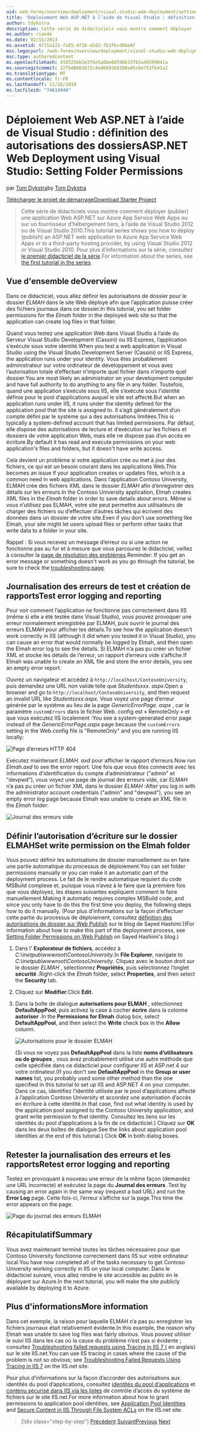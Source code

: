 ```yaml
---
uid: web-forms/overview/deployment/visual-studio-web-deployment/setting-folder-permissions
title: 'Déploiement Web ASP.NET à l’aide de Visual Studio : définition des autorisations des dossiers | Microsoft Docs'
author: tdykstra
description: Cette série de didacticiels vous montre comment déployer (publier) une application Web ASP.NET sur Azure App Service Web Apps ou sur un fournisseur d’hébergement tiers, par utilisez...
ms.author: riande
ms.date: 02/15/2013
ms.assetid: 9715a121-fa55-4f1b-a5d2-fb3f6cd8be8f
msc.legacyurl: /web-forms/overview/deployment/visual-studio-web-deployment/setting-folder-permissions
msc.type: authoredcontent
ms.openlocfilehash: 410525bb2e3f6e5a0be6d7d6b33fb3a40509041a
ms.sourcegitcommit: 22fbd8863672c4ad6693b8388ad5c8e753fb41a2
ms.translationtype: MT
ms.contentlocale: fr-FR
ms.lasthandoff: 11/28/2019
ms.locfileid: "74614940"
---
```

# <a name="aspnet-web-deployment-using-visual-studio-setting-folder-permissions"></a><span data-ttu-id="75bb8-103">Déploiement Web ASP.NET à l’aide de Visual Studio : définition des autorisations des dossiers</span><span class="sxs-lookup"><span data-stu-id="75bb8-103">ASP.NET Web Deployment using Visual Studio: Setting Folder Permissions</span></span>

<span data-ttu-id="75bb8-104">par [Tom Dykstra](https://github.com/tdykstra)</span><span class="sxs-lookup"><span data-stu-id="75bb8-104">by [Tom Dykstra](https://github.com/tdykstra)</span></span>

[<span data-ttu-id="75bb8-105">Télécharger le projet de démarrage</span><span class="sxs-lookup"><span data-stu-id="75bb8-105">Download Starter Project</span></span>](https://go.microsoft.com/fwlink/p/?LinkId=282627)

> <span data-ttu-id="75bb8-106">Cette série de didacticiels vous montre comment déployer (publier) une application Web ASP.NET sur Azure App Service Web Apps ou sur un fournisseur d’hébergement tiers, à l’aide de Visual Studio 2012 ou de Visual Studio 2010.</span><span class="sxs-lookup"><span data-stu-id="75bb8-106">This tutorial series shows you how to deploy (publish) an ASP.NET web application to Azure App Service Web Apps or to a third-party hosting provider, by using Visual Studio 2012 or Visual Studio 2010.</span></span> <span data-ttu-id="75bb8-107">Pour plus d’informations sur la série, consultez [le premier didacticiel de la série](introduction.md).</span><span class="sxs-lookup"><span data-stu-id="75bb8-107">For information about the series, see [the first tutorial in the series](introduction.md).</span></span>

## <a name="overview"></a><span data-ttu-id="75bb8-108">Vue d'ensemble de</span><span class="sxs-lookup"><span data-stu-id="75bb8-108">Overview</span></span>

<span data-ttu-id="75bb8-109">Dans ce didacticiel, vous allez définir les autorisations de dossier pour le dossier *ELMAH* dans le site Web déployé afin que l’application puisse créer des fichiers journaux dans ce dossier.</span><span class="sxs-lookup"><span data-stu-id="75bb8-109">In this tutorial, you set folder permissions for the *Elmah* folder in the deployed web site so that the application can create log files in that folder.</span></span>

<span data-ttu-id="75bb8-110">Quand vous testez une application Web dans Visual Studio à l’aide du Serveur Visual Studio Development (Cassini) ou IIS Express, l’application s’exécute sous votre identité.</span><span class="sxs-lookup"><span data-stu-id="75bb8-110">When you test a web application in Visual Studio using the Visual Studio Development Server (Cassini) or IIS Express, the application runs under your identity.</span></span> <span data-ttu-id="75bb8-111">Vous êtes probablement administrateur sur votre ordinateur de développement et vous avez l’autorisation totale d’effectuer n’importe quel fichier dans n’importe quel dossier.</span><span class="sxs-lookup"><span data-stu-id="75bb8-111">You are most likely an administrator on your development computer and have full authority to do anything to any file in any folder.</span></span> <span data-ttu-id="75bb8-112">Toutefois, quand une application s’exécute sous IIS, elle s’exécute sous l’identité définie pour le pool d’applications auquel le site est affecté.</span><span class="sxs-lookup"><span data-stu-id="75bb8-112">But when an application runs under IIS, it runs under the identity defined for the application pool that the site is assigned to.</span></span> <span data-ttu-id="75bb8-113">Il s’agit généralement d’un compte défini par le système qui a des autorisations limitées.</span><span class="sxs-lookup"><span data-stu-id="75bb8-113">This is typically a system-defined account that has limited permissions.</span></span> <span data-ttu-id="75bb8-114">Par défaut, elle dispose des autorisations de lecture et d’exécution sur les fichiers et dossiers de votre application Web, mais elle ne dispose pas d’un accès en écriture.</span><span class="sxs-lookup"><span data-stu-id="75bb8-114">By default it has read and execute permissions on your web application's files and folders, but it doesn't have write access.</span></span>

<span data-ttu-id="75bb8-115">Cela devient un problème si votre application crée ou met à jour des fichiers, ce qui est un besoin courant dans les applications Web.</span><span class="sxs-lookup"><span data-stu-id="75bb8-115">This becomes an issue if your application creates or updates files, which is a common need in web applications.</span></span> <span data-ttu-id="75bb8-116">Dans l’application Contoso University, ELMAH crée des fichiers XML dans le dossier *ELMAH* afin d’enregistrer des détails sur les erreurs.</span><span class="sxs-lookup"><span data-stu-id="75bb8-116">In the Contoso University application, Elmah creates XML files in the *Elmah* folder in order to save details about errors.</span></span> <span data-ttu-id="75bb8-117">Même si vous n’utilisez pas ELMAH, votre site peut permettre aux utilisateurs de charger des fichiers ou d’effectuer d’autres tâches qui écrivent des données dans un dossier de votre site.</span><span class="sxs-lookup"><span data-stu-id="75bb8-117">Even if you don't use something like Elmah, your site might let users upload files or perform other tasks that write data to a folder in your site.</span></span>

<span data-ttu-id="75bb8-118">Rappel : Si vous recevez un message d’erreur ou si une action ne fonctionne pas au fur et à mesure que vous parcourez le didacticiel, veillez à consulter la [page de résolution des problèmes](troubleshooting.md).</span><span class="sxs-lookup"><span data-stu-id="75bb8-118">Reminder: If you get an error message or something doesn't work as you go through the tutorial, be sure to check the [troubleshooting page](troubleshooting.md).</span></span>

## <a name="test-error-logging-and-reporting"></a><span data-ttu-id="75bb8-119">Journalisation des erreurs de test et création de rapports</span><span class="sxs-lookup"><span data-stu-id="75bb8-119">Test error logging and reporting</span></span>

<span data-ttu-id="75bb8-120">Pour voir comment l’application ne fonctionne pas correctement dans IIS (même si elle a été testée dans Visual Studio), vous pouvez provoquer une erreur normalement enregistrée par ELMAH, puis ouvrir le journal des erreurs ELMAH pour afficher les détails.</span><span class="sxs-lookup"><span data-stu-id="75bb8-120">To see how the application doesn't work correctly in IIS (although it did when you tested it in Visual Studio), you can cause an error that would normally be logged by Elmah, and then open the Elmah error log to see the details.</span></span> <span data-ttu-id="75bb8-121">Si ELMAH n’a pas pu créer un fichier XML et stocke les détails de l’erreur, un rapport d’erreurs vide s’affiche.</span><span class="sxs-lookup"><span data-stu-id="75bb8-121">If Elmah was unable to create an XML file and store the error details, you see an empty error report.</span></span>

<span data-ttu-id="75bb8-122">Ouvrez un navigateur et accédez à `http://localhost/ContosoUniversity`, puis demandez une URL non valide telle que *Studentsxxx. aspx*.</span><span class="sxs-lookup"><span data-stu-id="75bb8-122">Open a browser and go to `http://localhost/ContosoUniversity`, and then request an invalid URL like *Studentsxxx.aspx*.</span></span> <span data-ttu-id="75bb8-123">Vous voyez une page d’erreur générée par le système au lieu de la page *GenericErrorPage. aspx* , car le paramètre `customErrors` dans le fichier Web. config est « RemoteOnly » et que vous exécutez IIS localement :</span><span class="sxs-lookup"><span data-stu-id="75bb8-123">You see a system-generated error page instead of the *GenericErrorPage.aspx* page because the `customErrors` setting in the Web.config file is "RemoteOnly" and you are running IIS locally:</span></span>

![Page d’erreurs HTTP 404](setting-folder-permissions/_static/image1.png)

<span data-ttu-id="75bb8-125">Exécutez maintenant *ELMAH. axd* pour afficher le rapport d’erreurs.</span><span class="sxs-lookup"><span data-stu-id="75bb8-125">Now run *Elmah.axd* to see the error report.</span></span> <span data-ttu-id="75bb8-126">Une fois que vous êtes connecté avec les informations d’identification du compte d’administrateur (&quot;admin&quot; et &quot;devpwd&quot;), vous voyez une page de journal des erreurs vide, car ELMAH n’a pas pu créer un fichier XML dans le dossier *ELMAH* :</span><span class="sxs-lookup"><span data-stu-id="75bb8-126">After you log in with the administrator account credentials (&quot;admin&quot; and &quot;devpwd&quot;), you see an empty error log page because Elmah was unable to create an XML file in the *Elmah* folder:</span></span>

![Journal des erreurs vide](setting-folder-permissions/_static/image2.png)

## <a name="set-write-permission-on-the-elmah-folder"></a><span data-ttu-id="75bb8-128">Définir l’autorisation d’écriture sur le dossier ELMAH</span><span class="sxs-lookup"><span data-stu-id="75bb8-128">Set write permission on the Elmah folder</span></span>

<span data-ttu-id="75bb8-129">Vous pouvez définir les autorisations de dossier manuellement ou en faire une partie automatique du processus de déploiement.</span><span class="sxs-lookup"><span data-stu-id="75bb8-129">You can set folder permissions manually or you can make it an automatic part of the deployment process.</span></span> <span data-ttu-id="75bb8-130">Le fait de le rendre automatique requiert du code MSBuild complexe et, puisque vous n’avez à le faire que la première fois que vous déployez, les étapes suivantes expliquent comment le faire manuellement.</span><span class="sxs-lookup"><span data-stu-id="75bb8-130">Making it automatic requires complex MSBuild code, and since you only have to do this the first time you deploy, the following steps how to do it manually.</span></span> <span data-ttu-id="75bb8-131">(Pour plus d’informations sur la façon d’effectuer cette partie du processus de déploiement, consultez [définition des autorisations de dossier sur Web Publish](http://sedodream.com/2011/11/08/SettingFolderPermissionsOnWebPublish.aspx) sur le blog de Sayed Hashimi.)</span><span class="sxs-lookup"><span data-stu-id="75bb8-131">(For information about how to make this part of the deployment process, see [Setting Folder Permissions on Web Publish](http://sedodream.com/2011/11/08/SettingFolderPermissionsOnWebPublish.aspx) on Sayed Hashimi's blog.)</span></span>

1. <span data-ttu-id="75bb8-132">Dans l' **Explorateur de fichiers**, accédez à *C:\inetpub\wwwroot\ContosoUniversity*.</span><span class="sxs-lookup"><span data-stu-id="75bb8-132">In **File Explorer**, navigate to *C:\inetpub\wwwroot\ContosoUniversity*.</span></span> <span data-ttu-id="75bb8-133">Cliquez avec le bouton droit sur le dossier *ELMAH* , sélectionnez **Propriétés**, puis sélectionnez l’onglet **sécurité** .</span><span class="sxs-lookup"><span data-stu-id="75bb8-133">Right-click the *Elmah* folder, select **Properties**, and then select the **Security** tab.</span></span>
2. <span data-ttu-id="75bb8-134">Cliquez sur **Modifier**.</span><span class="sxs-lookup"><span data-stu-id="75bb8-134">Click **Edit**.</span></span>
3. <span data-ttu-id="75bb8-135">Dans la boîte de dialogue **autorisations pour ELMAH** , sélectionnez **DefaultAppPool**, puis activez la case à cocher **écrire** dans la colonne **autoriser** .</span><span class="sxs-lookup"><span data-stu-id="75bb8-135">In the **Permissions for Elmah** dialog box, select **DefaultAppPool**, and then select the **Write** check box in the **Allow** column.</span></span>

    ![Autorisations pour le dossier ELMAH](setting-folder-permissions/_static/image3.png)

    <span data-ttu-id="75bb8-137">(Si vous ne voyez pas **DefaultAppPool** dans la liste **noms d’utilisateurs ou de groupes** , vous avez probablement utilisé une autre méthode que celle spécifiée dans ce didacticiel pour configurer IIS et ASP.net 4 sur votre ordinateur.</span><span class="sxs-lookup"><span data-stu-id="75bb8-137">(If you don't see **DefaultAppPool** in the **Group or user names** list, you probably used some other method than the one specified in this tutorial to set up IIS and ASP.NET 4 on your computer.</span></span> <span data-ttu-id="75bb8-138">Dans ce cas, identifiez l’identité utilisée par le pool d’applications affecté à l’application Contoso University et accordez une autorisation d’accès en écriture à cette identité.</span><span class="sxs-lookup"><span data-stu-id="75bb8-138">In that case, find out what identity is used by the application pool assigned to the Contoso University application, and grant write permission to that identity.</span></span> <span data-ttu-id="75bb8-139">Consultez les liens sur les identités du pool d’applications à la fin de ce didacticiel.) Cliquez sur **OK** dans les deux boîtes de dialogue.</span><span class="sxs-lookup"><span data-stu-id="75bb8-139">See the links about application pool identities at the end of this tutorial.) Click **OK** in both dialog boxes.</span></span>

## <a name="retest-error-logging-and-reporting"></a><span data-ttu-id="75bb8-140">Retester la journalisation des erreurs et les rapports</span><span class="sxs-lookup"><span data-stu-id="75bb8-140">Retest error logging and reporting</span></span>

<span data-ttu-id="75bb8-141">Testez en provoquant à nouveau une erreur de la même façon (demandez une URL incorrecte) et exécutez la page du **Journal des erreurs** .</span><span class="sxs-lookup"><span data-stu-id="75bb8-141">Test by causing an error again in the same way (request a bad URL) and run the **Error Log** page.</span></span> <span data-ttu-id="75bb8-142">Cette fois-ci, l’erreur s’affiche sur la page.</span><span class="sxs-lookup"><span data-stu-id="75bb8-142">This time the error appears on the page.</span></span>

![Page du journal des erreurs ELMAH](setting-folder-permissions/_static/image4.png)

## <a name="summary"></a><span data-ttu-id="75bb8-144">Récapitulatif</span><span class="sxs-lookup"><span data-stu-id="75bb8-144">Summary</span></span>

<span data-ttu-id="75bb8-145">Vous avez maintenant terminé toutes les tâches nécessaires pour que Contoso University fonctionne correctement dans IIS sur votre ordinateur local.</span><span class="sxs-lookup"><span data-stu-id="75bb8-145">You have now completed all of the tasks necessary to get Contoso University working correctly in IIS on your local computer.</span></span> <span data-ttu-id="75bb8-146">Dans le didacticiel suivant, vous allez rendre le site accessible au public en le déployant sur Azure.</span><span class="sxs-lookup"><span data-stu-id="75bb8-146">In the next tutorial, you will make the site publicly available by deploying it to Azure.</span></span>

## <a name="more-information"></a><span data-ttu-id="75bb8-147">Plus d'informations</span><span class="sxs-lookup"><span data-stu-id="75bb8-147">More information</span></span>

<span data-ttu-id="75bb8-148">Dans cet exemple, la raison pour laquelle ELMAH n’a pas pu enregistrer les fichiers journaux était relativement évidente.</span><span class="sxs-lookup"><span data-stu-id="75bb8-148">In this example, the reason why Elmah was unable to save log files was fairly obvious.</span></span> <span data-ttu-id="75bb8-149">Vous pouvez utiliser le suivi IIS dans les cas où la cause du problème n’est pas si évidente ; consultez [Troubleshooting failed requests using Tracing in IIS 7 (](https://www.iis.net/learn/troubleshoot/using-failed-request-tracing/troubleshooting-failed-requests-using-tracing-in-iis) en anglais) sur le site IIS.net.</span><span class="sxs-lookup"><span data-stu-id="75bb8-149">You can use IIS tracing in cases where the cause of the problem is not so obvious; see [Troubleshooting Failed Requests Using Tracing in IIS 7](https://www.iis.net/learn/troubleshoot/using-failed-request-tracing/troubleshooting-failed-requests-using-tracing-in-iis) on the IIS.net site.</span></span>

<span data-ttu-id="75bb8-150">Pour plus d’informations sur la façon d’accorder des autorisations aux identités du pool d’applications, consultez [identités du pool d’applications](https://www.iis.net/learn/manage/configuring-security/application-pool-identities) et [contenu sécurisé dans IIS via les listes](https://www.iis.net/learn/get-started/planning-for-security/secure-content-in-iis-through-file-system-acls) de contrôle d’accès du système de fichiers sur le site IIS.net.</span><span class="sxs-lookup"><span data-stu-id="75bb8-150">For more information about how to grant permissions to application pool identities, see [Application Pool Identities](https://www.iis.net/learn/manage/configuring-security/application-pool-identities) and [Secure Content in IIS Through File System ACLs](https://www.iis.net/learn/get-started/planning-for-security/secure-content-in-iis-through-file-system-acls) on the IIS.net site.</span></span>

> [!div class="step-by-step"]
> <span data-ttu-id="75bb8-151">[Précédent](deploying-to-iis.md)
> [Suivant](deploying-to-production.md)</span><span class="sxs-lookup"><span data-stu-id="75bb8-151">[Previous](deploying-to-iis.md)
[Next](deploying-to-production.md)</span></span>
